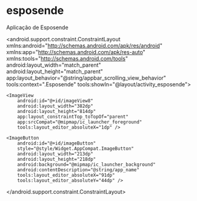 # esposende
Aplicação de Esposende
<?xml version="1.0" encoding="utf-8"?>
<android.support.constraint.ConstraintLayout xmlns:android="http://schemas.android.com/apk/res/android"
    xmlns:app="http://schemas.android.com/apk/res-auto"
    xmlns:tools="http://schemas.android.com/tools"
    android:layout_width="match_parent"
    android:layout_height="match_parent"
    app:layout_behavior="@string/appbar_scrolling_view_behavior"
    tools:context=".Esposende"
    tools:showIn="@layout/activity_esposende">

    <ImageView
        android:id="@+id/imageView8"
        android:layout_width="382dp"
        android:layout_height="814dp"
        app:layout_constraintTop_toTopOf="parent"
        app:srcCompat="@mipmap/ic_launcher_foreground"
        tools:layout_editor_absoluteX="1dp" />

    <ImageButton
        android:id="@+id/imageButton"
        style="@style/Widget.AppCompat.ImageButton"
        android:layout_width="213dp"
        android:layout_height="218dp"
        android:background="@mipmap/ic_launcher_background"
        android:contentDescription="@string/app_name"
        tools:layout_editor_absoluteX="91dp"
        tools:layout_editor_absoluteY="44dp" />

</android.support.constraint.ConstraintLayout>
